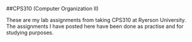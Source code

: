 ##CPS310 (Computer Organization II)

These are my lab assignments from taking CPS310 at Ryerson University. The assignments I have posted here have been done as practise and for studying purposes.